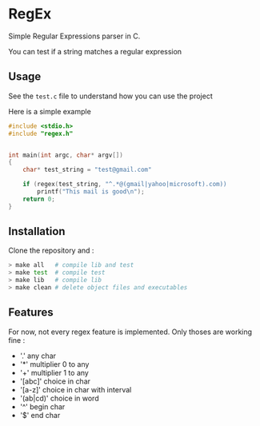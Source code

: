 # RegEx

Simple Regular Expressions parser in C.

You can test if a string matches a regular expression

## Usage

See the `test.c` file to understand how you can use the project

Here is a simple example

```c
#include <stdio.h>
#include "regex.h"


int main(int argc, char* argv[])
{
    char* test_string = "test@gmail.com"

    if (regex(test_string, "^.*@(gmail|yahoo|microsoft).com))
        printf("This mail is good\n");
    return 0;
}
```
## Installation

Clone the repository and :
```sh
> make all   # compile lib and test
> make test  # compile test
> make lib   # compile lib
> make clean # delete object files and executables
```

## Features

For now, not every regex feature is implemented.
Only thoses are working fine :
- '.' any char
- '*' multiplier 0 to any
- '+' multiplier 1 to any
- '[abc]' choice in char
- '[a-z]' choice in char with interval
- '(ab|cd)' choice in word
- '^' begin char
- '$' end char
